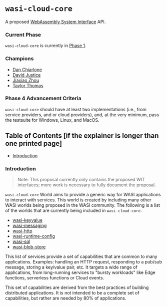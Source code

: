 # `wasi-cloud-core`

A proposed [WebAssembly System Interface](https://github.com/WebAssembly/WASI) API.

### Current Phase

`wasi-cloud-core` is currently in [Phase 1](https://github.com/WebAssembly/WASI/blob/main/Proposals.md#phase-1---feature-proposal-cg).

### Champions

- [Dan Chiarlone](https://github.com/danbugs)
- [David Justice](https://github.com/devigned)
- [Jiaxiao Zhou](https://github.com/Mossaka)
- [Taylor Thomas](https://github.com/thomastaylor312)

### Phase 4 Advancement Criteria

`wasi-cloud-core` should have at least two implementations (i.e., from service providers, and or cloud providers), and, at the very minimum, pass the testsuite for Windows, Linux, and MacOS.

## Table of Contents [if the explainer is longer than one printed page]

- [Introduction](#introduction)

### Introduction

> Note: This proposal currently only contains the proposed WIT interfaces; more work is necessary to fully document the proposal.

`wasi-cloud-core` World aims to provide a generic way for WASI applications to interact with services. This world is created by including many other WASI worlds being proposed in the WASI community. The following is a list of the worlds that are currently being included in `wasi-cloud-core`.

- [wasi-keyvalue](https://github.com/WebAssembly/wasi-keyvalue)
- [wasi-messaging](https://github.com/WebAssembly/wasi-messaging)
- [wasi-http](https://github.com/WebAssembly/wasi-http)
- [wasi-runtime-config](https://github.com/WebAssembly/wasi-runtime-config)
- [wasi-sql](https://github.com/WebAssembly/wasi-sql)
- [wasi-blob-store](https://github.com/WebAssembly/wasi-blob-store)

This list of services provide a set of capabilities that are common to many applications. Examples: handling an HTTP request, responding to a pub/sub message, storing a key/value pair, etc. It targets a wide range of applications, from long-running services to "bursty workloads" like Edge functions, serverless functions or Cloud events.

This set of capabilities are derived from the best practices of building distributed applications. It is not intended to be a complete set of capabilities, but rather are needed by 80% of applications.
